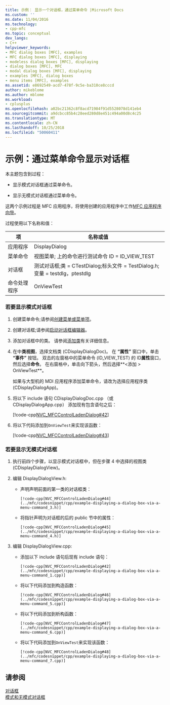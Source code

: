 ```yaml
---
title: 示例： 显示一个对话框，通过菜单命令 |Microsoft Docs
ms.custom: ''
ms.date: 11/04/2016
ms.technology:
- cpp-mfc
ms.topic: conceptual
dev_langs:
- C++
helpviewer_keywords:
- MFC dialog boxes [MFC], examples
- MFC dialog boxes [MFC], displaying
- modeless dialog boxes [MFC], displaying
- dialog boxes [MFC], MFC
- modal dialog boxes [MFC], displaying
- examples [MFC], dialog boxes
- menu items [MFC], examples
ms.assetid: e8692549-acd7-478f-9c5e-ba310ce8cccd
author: mikeblome
ms.author: mblome
ms.workload:
- cplusplus
ms.openlocfilehash: a02bc21362c8f8acd71984f91d5528078d141eb4
ms.sourcegitcommit: a9dcbcc85b4c28eed280d8e451c494a00d8c4c25
ms.translationtype: MT
ms.contentlocale: zh-CN
ms.lasthandoff: 10/25/2018
ms.locfileid: "50060411"
---
```

# <a name="example-displaying-a-dialog-box-via-a-menu-command"></a>示例：通过菜单命令显示对话框

本主题包含到过程：

- 显示模式对话框通过菜单命令。

- 显示无模式对话框通过菜单命令。

这两个示例过程是 MFC 应用程序，将使用创建的应用程序中工作[MFC 应用程序向导](../mfc/reference/mfc-application-wizard.md)。

过程使用以下名称和值：

|项|名称或值|
|----------|-------------------|
|应用程序|DisplayDialog|
|菜单命令|视图菜单; 上的命令进行测试命令 ID = ID_VIEW_TEST|
|对话框|测试对话框;类 = CTestDialog;标头文件 = TestDialog.h;变量 = testdlg，ptestdlg|
|命令处理程序|OnViewTest|

### <a name="to-display-a-modal-dialog-box"></a>若要显示模式对话框

1. 创建菜单命令;请参阅[创建菜单或菜单项](../windows/creating-a-menu.md)。

1. 创建对话框;请参阅[启动对话框编辑器](../windows/creating-a-new-dialog-box.md)。

1. 添加对话框中的类。 请参阅[添加类](../ide/adding-a-class-visual-cpp.md)有关详细信息。

1. 在中**类视图**，选择文档类 (CDisplayDialogDoc)。 在 **“属性”** 窗口中，单击 **“事件”** 按钮。 双击的左窗格中的菜单命令 (ID_VIEW_TEST) 的 ID**属性**窗口，然后选择**命令**。 在右窗格中，单击向下箭头，然后选择**\<添加 > OnViewTest**。

   如果与大型机的 MDI 应用程序添加菜单命令，请改为选择应用程序类 (CDisplayDialogApp)。

1. 将以下 include 语句 CDisplayDialogDoc.cpp （或 CDisplayDialogApp.cpp） 添加现有包含语句之后：

   [!code-cpp[NVC_MFCControlLadenDialog#42](../mfc/codesnippet/cpp/example-displaying-a-dialog-box-via-a-menu-command_1.cpp)]

1. 将以下代码添加到`OnViewTest`来实现该函数：

   [!code-cpp[NVC_MFCControlLadenDialog#43](../mfc/codesnippet/cpp/example-displaying-a-dialog-box-via-a-menu-command_2.cpp)]

### <a name="to-display-a-modeless-dialog-box"></a>若要显示无模式对话框

1. 执行前四个步骤，以显示模式对话框中，但在步骤 4 中选择的视图类 (CDisplayDialogView)。

1. 编辑 DisplayDialogView.h:

   - 声明声明前面的第一类的对话框类：

         [!code-cpp[NVC_MFCControlLadenDialog#44](../mfc/codesnippet/cpp/example-displaying-a-dialog-box-via-a-menu-command_3.h)]

   - 将指针声明为对话框的后的 public 节中的属性：

         [!code-cpp[NVC_MFCControlLadenDialog#45](../mfc/codesnippet/cpp/example-displaying-a-dialog-box-via-a-menu-command_4.h)]

1. 编辑 DisplayDialogView.cpp:

   - 添加以下 include 语句后现有 include 语句：

         [!code-cpp[NVC_MFCControlLadenDialog#42](../mfc/codesnippet/cpp/example-displaying-a-dialog-box-via-a-menu-command_1.cpp)]

   - 将以下代码添加到构造函数：

         [!code-cpp[NVC_MFCControlLadenDialog#46](../mfc/codesnippet/cpp/example-displaying-a-dialog-box-via-a-menu-command_5.cpp)]

   - 将以下代码添加到析构函数：

         [!code-cpp[NVC_MFCControlLadenDialog#47](../mfc/codesnippet/cpp/example-displaying-a-dialog-box-via-a-menu-command_6.cpp)]

   - 将以下代码添加到`OnViewTest`来实现该函数：

         [!code-cpp[NVC_MFCControlLadenDialog#48](../mfc/codesnippet/cpp/example-displaying-a-dialog-box-via-a-menu-command_7.cpp)]

## <a name="see-also"></a>请参阅

[对话框](../mfc/dialog-boxes.md)<br/>
[模式和无模式对话框](../mfc/modal-and-modeless-dialog-boxes.md)
